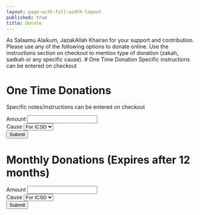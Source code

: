 ```yaml
--- 
layout: page-with-full-width-layout 
published: true 
title: Donate 
--- 
```


As Salaamu Alaikum, JazakAllah Khairan for your support and contribution. Please use any of the following options to donate online. Use the instructions section on checkout to mention
type of donation (zakah, sadkah or any specific cause). # One Time Donation Specific instructions can be entered on checkout

# One Time Donations
Specific notes/instructions can be entered on checkout

<form action="https://www.paypal.com/cgi-bin/webscr" method="post">
  <div class="form-row align-items-center">
    <input type="hidden" name="business" value="accountant@icsd.org">
    <input type="hidden" name="cmd" value="_donations">
    <input type="hidden" name="item_name" value="ICSD - Islamic Center of San Diego">
    <input type="hidden" name="currency_code" value="USD">
    <input type="hidden" name="on0" value="Donation type">
    <div class="col-auto">
      <label for="amount">Amount</label>
      <input type="text" name="amount" id="amount" class="form-control mb-2 mr-sm-2">
    </div>
    <div class="col-auto">
      <label for="cause">Cause</label>
      <select name="os0" id="cause" class="form-control mb-2 mr-sm-2">
        <option value="For ICSD"> For ICSD </option>
        <option value="Sadkah">Sadkah </option>
        <option value="Zakah">Zakah </option>
      </select>
    </div>
    <div class="col-auto">
      <button id="donate_one_time" type="submit" class="btn btn-primary mb-2 mt-4 ml-4">Submit</button>
    </div>
  </div>
</form>

# Monthly Donations (Expires after 12 months)
<form action="https://www.paypal.com/cgi-bin/webscr" method="post">
  <div class="form-row align-items-center">
    <input type="hidden" name="cmd" value="_xclick-subscriptions">
    <input type="hidden" name="business" value="accountant@icsd.org">
    <input type="hidden" name="lc" value="US">
    <input type="hidden" name="item_name" value="ICSD - Islamic Center of San Diego">
    <input type="hidden" name="item_number" value="1234">
    <input type="hidden" name="src" value="1">
    <input type="hidden" name="p3" value="1">
    <input type="hidden" name="t3" value="M">
    <input type="hidden" name="srt" value="12">
    <input type="hidden" name="currency_code" value="USD">
    <input type="hidden" name="on0" value="Donation type">
    <input type="hidden" name="bn" value="PP-SubscriptionsBF:btn_subscribeCC_LG.gif:NonHosted">
    <div class="col-auto">
      <label for="amount">Amount</label>
      <input type="text" name="a3" id="amount" maxlength="60" class="form-control mb-2 mr-sm-2">
    </div>
    <div class="col-auto">
      <label for="cause">Cause</label>
      <select name="os0" id="cause" class="form-control mb-2 mr-sm-2">
                <option value="For ICSD"> For ICSD </option>
                <option value="Sadkah">Sadkah </option>
                <option value="Zakah">Zakah </option>
              </select>
    </div>
    <div class="col-auto">
      <button id="donate_one_time" type="submit" class="btn btn-primary mb-2 mt-4 ml-4">Submit</button>
    </div>
  </div>
</form>